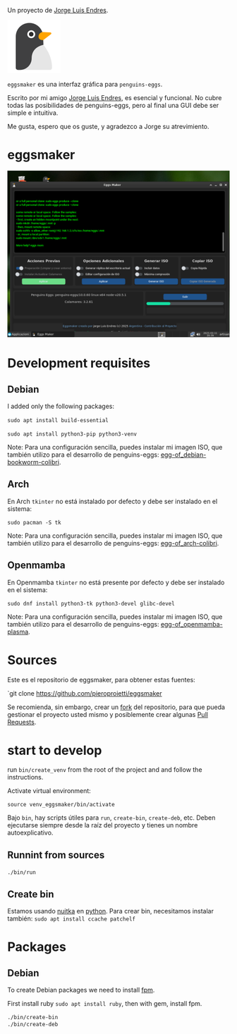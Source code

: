 Un proyecto de [Jorge Luis Endres](mailto://jlecomputer04@gmail.com).

![icon](https://github.com/pieroproietti/pengui/raw/main/assets/pengui.png?raw=true)

`eggsmaker` es una interfaz gráfica para `penguins-eggs`.

Escrito por mi amigo [Jorge Luis Endres](mailto://jlecomputer04@gmail.com), es esencial y funcional. No cubre todas las posibilidades de penguins-eggs, pero al final una GUI debe ser simple e intuitiva.

Me gusta, espero que os guste, y agradezco a Jorge su atrevimiento.

# eggsmaker

![eggsmaker-running](/images/eggsmaker-running.png)

# Development requisites

## Debian

I added only the following packages:

`sudo apt install build-essential`

`sudo apt install python3-pip python3-venv`

Note: Para una configuración sencilla, puedes instalar mi imagen ISO, que también utilizo para el desarrollo de penguins-eggs: [egg-of_debian-bookworm-colibri](https://drive.google.com/drive/folders/18QIqicyecLMuU1Zmb2E039gWawzZuy3e).


## Arch
En Arch `tkinter` no está instalado por defecto y debe ser instalado en el sistema:
```
sudo pacman -S tk
```

Note: Para una configuración sencilla, puedes instalar mi imagen ISO, que también utilizo para el desarrollo de penguins-eggs: [egg-of_arch-colibri](https://drive.google.com/drive/folders/1qWh-hWjldQpb6TWSDY9h8tKdD4VadkOr).

## Openmamba
En Openmamba `tkinter` no está presente por defecto y debe ser instalado en el sistema:
```
sudo dnf install python3-tk python3-devel glibc-devel
```
Note: Para una configuración sencilla, puedes instalar mi imagen ISO, que también utilizo para el desarrollo de penguins-eggs: [egg-of_openmamba-plasma](https://drive.google.com/drive/folders/1-7LbgkKIrp8hUFTbO3qGtPKzaHter6RM).

# Sources
Este es el repositorio de eggsmaker, para obtener estas fuentes: 

`git clone https://github.com/pieroproietti/eggsmaker

Se recomienda, sin embargo, crear un [fork](https://github.com/pieroproietti/eggsmaker/fork) del repositorio, para que pueda gestionar el proyecto usted mismo y posiblemente crear algunas [Pull Requests](https://github.com/pieroproietti/eggsmaker/pulls).

# start to develop
run `bin/create_venv` from the root of the project and and follow the instructions.

Activate virtual environment:
```
source venv_eggsmaker/bin/activate
```

Bajo `bin`, hay scripts útiles para `run`, `create-bin`, `create-deb`, etc. Deben ejecutarse siempre desde la raíz del proyecto y tienes un nombre autoexplicativo.

## Runnint from sources
`./bin/run`

## Create bin
Estamos usando [nuitka](https://nuitka.net/) en [python](https://www.python.org/). Para crear bin, necesitamos instalar también:
`sudo apt install ccache patchelf`

# Packages

## Debian

To create Debian packages we need to install [fpm](https://fpm.readthedocs.io/en/v1.15.1/). 

First install ruby `sudo apt install ruby`, then with gem, install fpm.
```
./bin/create-bin
./bin/create-deb
```
